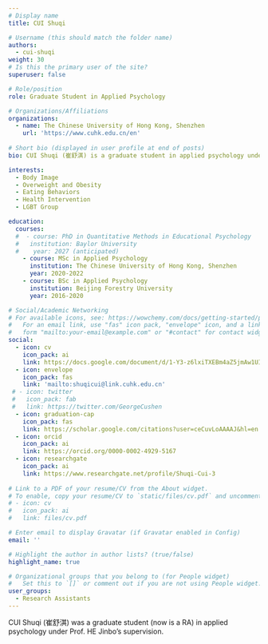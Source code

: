 ```yaml
---
# Display name
title: CUI Shuqi

# Username (this should match the folder name)
authors:
  - cui-shuqi
weight: 30
# Is this the primary user of the site?
superuser: false

# Role/position
role: Graduate Student in Applied Psychology

# Organizations/Affiliations
organizations:
  - name: The Chinese University of Hong Kong, Shenzhen
    url: 'https://www.cuhk.edu.cn/en'
    
# Short bio (displayed in user profile at end of posts)
bio: CUI Shuqi (崔舒淇) is a graduate student in applied psychology under Prof. HE Jinbo’s supervision.

interests:
  - Body Image
  - Overweight and Obesity
  - Eating Behaviors
  - Health Intervention
  - LGBT Group

education:
  courses:
  #  - course: PhD in Quantitative Methods in Educational Psychology
  #   institution: Baylor University
  #    year: 2027 (anticipated)
    - course: MSc in Applied Psychology
      institution: The Chinese University of Hong Kong, Shenzhen
      year: 2020-2022
    - course: BSc in Applied Psychology
      institution: Beijing Forestry University
      year: 2016-2020

# Social/Academic Networking
# For available icons, see: https://wowchemy.com/docs/getting-started/page-builder/#icons
#   For an email link, use "fas" icon pack, "envelope" icon, and a link in the
#   form "mailto:your-email@example.com" or "#contact" for contact widget.
social:
  - icon: cv
    icon_pack: ai
    link: https://docs.google.com/document/d/1-Y3-z6lxiTXEBm4aZ5jmAw1UIg4AYH6F/edit?usp=sharing&ouid=103479753213799871583&rtpof=true&sd=true
  - icon: envelope
    icon_pack: fas
    link: 'mailto:shuqicui@link.cuhk.edu.cn'
 # - icon: twitter
 #   icon_pack: fab
 #   link: https://twitter.com/GeorgeCushen
  - icon: graduation-cap
    icon_pack: fas
    link: https://scholar.google.com/citations?user=ceCuvLoAAAAJ&hl=en
  - icon: orcid
    icon_pack: ai
    link: https://orcid.org/0000-0002-4929-5167
  - icon: researchgate
    icon_pack: ai
    link: https://www.researchgate.net/profile/Shuqi-Cui-3
  
# Link to a PDF of your resume/CV from the About widget.
# To enable, copy your resume/CV to `static/files/cv.pdf` and uncomment the lines below.
# - icon: cv
#   icon_pack: ai
#   link: files/cv.pdf

# Enter email to display Gravatar (if Gravatar enabled in Config)
email: ''

# Highlight the author in author lists? (true/false)
highlight_name: true

# Organizational groups that you belong to (for People widget)
#   Set this to `[]` or comment out if you are not using People widget.
user_groups:
  - Research Assistants
---
```

CUI Shuqi (崔舒淇) was a graduate student (now is a RA) in applied psychology under Prof. HE Jinbo’s supervision.

